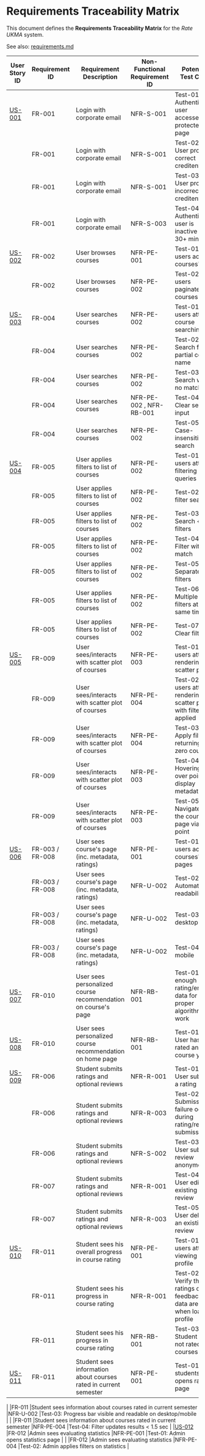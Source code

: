# Requirements Traceability Matrix
This document defines the **Requirements Traceability Matrix** for the *Rate UKMA* system.

See also: [requirements.md](https://github.com/ukma-cs-ssdm-2025/rate-ukma/blob/main/docs/requirements/requirements.md)



| **User Story ID** | **Requirement ID** | **Requirement Description** | **Non-Functional Requirement ID** | **Potential Test Case** | 
|-------------|---------------|----------------------------------------------------------------|----------------------------|--------------------------------------------------------------------------------|
|[US-001](https://github.com/ukma-cs-ssdm-2025/rate-ukma/blob/docs/%2314-add-requirements-traceability-matrix/docs/requirements/user-stories.md#us-001-login-with-corporate-email) |FR-001 |Login with corporate email |NFR-S-001 |Test-01: Authenticated user accesses protected page |
| |FR-001 |Login with corporate email |NFR-S-001 |Test-02: User provides correct creditentials |
| |FR-001 |Login with corporate email |NFR-S-001 |Test-03: User provides incorrect creditentials |
| |FR-001 |Login with corporate email |NFR-S-003 |Test-04: Authenticated user is inactive for 30+ minutes |
|[US-002](https://github.com/ukma-cs-ssdm-2025/rate-ukma/blob/docs/%2314-add-requirements-traceability-matrix/docs/requirements/user-stories.md#us-002-course-browsing) |FR-002 |User browses courses |NFR-PE-001 |Test-01: 300 users access courses' list |
| |FR-002 |User browses courses |NFR-PE-002 |Test-02: 300 users paginate courses |
|[US-003](https://github.com/ukma-cs-ssdm-2025/rate-ukma/blob/docs/%2314-add-requirements-traceability-matrix/docs/requirements/user-stories.md#us-003-course-search) |FR-004 |User searches courses |NFR-PE-002 |Test-01: 300 users attempt course searching |
| |FR-004 |User searches courses |NFR-PE-002 |Test-02: Search for partial course name |
| |FR-004 |User searches courses |NFR-PE-002 |Test-03: Search with no match |
| |FR-004 |User searches courses |NFR-PE-002 , NFR-RB-001 |Test-04: Clear search input |
| |FR-004 |User searches courses |NFR-PE-002 |Test-05: Case-insensitive search |
|[US-004](https://github.com/ukma-cs-ssdm-2025/rate-ukma/blob/docs/%2314-add-requirements-traceability-matrix/docs/requirements/user-stories.md#us-004-course-filtering) |FR-005 |User applies filters to list of courses |NFR-PE-002 |Test-01: 300 users attempt filtering queries |
| |FR-005 |User applies filters to list of courses |NFR-PE-002 |Test-02: No filter search |
| |FR-005 |User applies filters to list of courses |NFR-PE-002 |Test-03: Search + filters |
| |FR-005 |User applies filters to list of courses |NFR-PE-002 |Test-04: Filter with no match |
| |FR-005 |User applies filters to list of courses |NFR-PE-002 |Test-05: Separate filters |
| |FR-005 |User applies filters to list of courses |NFR-PE-002 |Test-06: Multiple filters at the same time |
| |FR-005 |User applies filters to list of courses |NFR-PE-002 |Test-07: Clear filters |
|[US-005](https://github.com/ukma-cs-ssdm-2025/rate-ukma/blob/docs/%2314-add-requirements-traceability-matrix/docs/requirements/user-stories.md#us-005-scatter-plot-of-courses) |FR-009 |User sees/interacts with scatter plot of courses |NFR-PE-003 |Test-01: 300 users attempt rendering scatter plot |
| |FR-009 |User sees/interacts with scatter plot of courses |NFR-PE-004 |Test-02: 300 users attempt rendering scatter plot with filters applied |
| |FR-009 |User sees/interacts with scatter plot of courses |NFR-PE-004 |Test-03: Apply filter returning zero courses |
| |FR-009 |User sees/interacts with scatter plot of courses |NFR-PE-003 |Test-04: Hovering over points to display metadata |
| |FR-009 |User sees/interacts with scatter plot of courses |NFR-PE-003 |Test-05: Navigate to the course's page via point |
|[US-006](https://github.com/ukma-cs-ssdm-2025/rate-ukma/blob/docs/%2314-add-requirements-traceability-matrix/docs/requirements/user-stories.md#us-006-course-ratings-and-reviews-on-course-page) |FR-003 / FR-008 |User sees course's page (inc. metadata, ratings) |NFR-PE-001 |Test-01: 300 users access courses' pages |
| |FR-003 / FR-008 |User sees course's page (inc. metadata, ratings) |NFR-U-002 |Test-02: Automated readability |
| |FR-003 / FR-008 |User sees course's page (inc. metadata, ratings) |NFR-U-002 |Test-03: UI desktop |
| |FR-003 / FR-008 |User sees course's page (inc. metadata, ratings) |NFR-U-002 |Test-04: UI mobile |
|[US-007](https://github.com/ukma-cs-ssdm-2025/rate-ukma/blob/docs/%2314-add-requirements-traceability-matrix/docs/requirements/user-stories.md#us-007-course-recommendations-on-course-page) |FR-010 |User sees personalized course recommendation on course's page |NFR-RB-001 |Test-01: Not enough rating/enroll data for proper algorithm work |
|[US-008](https://github.com/ukma-cs-ssdm-2025/rate-ukma/blob/docs/%2314-add-requirements-traceability-matrix/docs/requirements/user-stories.md#us-008-course-recommendations-on-home-page) |FR-010 |User sees personalized course recommendation on home page |NFR-RB-001 |Test-01: User has not rated any course yet |
|[US-009](https://github.com/ukma-cs-ssdm-2025/rate-ukma/blob/docs/%2314-add-requirements-traceability-matrix/docs/requirements/user-stories.md#us-009-course-grading) |FR-006 |Student submits ratings and optional reviews |NFR-R-001 |Test-01: User submits a rating |
| |FR-006 |Student submits ratings and optional reviews |NFR-R-003 |Test-02: Submission failure occurs during rating/review submission |
| |FR-006 |Student submits ratings and optional reviews |NFR-S-002 |Test-03: User submits review anonymously |
| |FR-007 |Student submits ratings and optional reviews |NFR-R-001 |Test-04: User edits an existing review |
| |FR-007 |Student submits ratings and optional reviews |NFR-R-003 |Test-05: User deletes an existing review |
|[US-010](https://github.com/ukma-cs-ssdm-2025/rate-ukma/blob/docs/%2314-add-requirements-traceability-matrix/docs/requirements/user-stories.md#us-010-students-total-evaluated-courses) |FR-011 |Student sees his overall progress in course rating |NFR-PE-001 |Test-01: 300 users attempt viewing their profile |
| |FR-011 |Student sees his progress in course rating |NFR-R-001 |Test-02: Verify that no ratings or feedback data are lost when loading profile |
| |FR-011 |Student sees his progress in course rating |NFR-RB-001 |Test-03: Student has not rated any courses yet |
|[US-011](https://github.com/ukma-cs-ssdm-2025/rate-ukma/blob/docs/%2314-add-requirements-traceability-matrix/docs/requirements/user-stories.md#us-011-students-evaluated-courses-per-semester) |FR-011 |Student sees information about courses rated in current semester |NFR-PE-001 |Test-01: 300 students opens ratings page |

| |FR-011 |Student sees information about courses rated in current semester |NFR-U-002 |Test-03: Progress bar visible and readable on desktop/mobile |
| |FR-011 |Student sees information about courses rated in current semester |NFR-PE-004 |Test-04: Filter updates results < 1.5 sec |
|[US-012](https://github.com/ukma-cs-ssdm-2025/rate-ukma/blob/docs/%2314-add-requirements-traceability-matrix/docs/requirements/user-stories.md#us-012-course-evaluation-statistics-for-admin) |FR-012 |Admin sees evaluating statistics |NFR-PE-001 |Test-01: Admin opens statistics page |
| |FR-012 |Admin sees evaluating statistics |NFR-PE-004 |Test-02: Admin applies filters on statistics |
